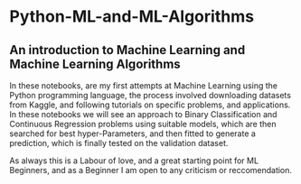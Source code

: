 # Python-ML-and-ML-Algorithms
## An introduction to Machine Learning and Machine Learning Algorithms

In these notebooks, are my first attempts at Machine Learning using the Python programming language, the process involved downloading datasets from Kaggle, and following tutorials on specific problems, and applications. In these notebooks we will see an approach to Binary Classification and Continuous Regression problems using suitable models, which are then searched for best hyper-Parameters, and then fitted to generate a prediction, which is finally tested on the validation dataset.

As always this is a Labour of love, and a great starting point for ML Beginners, and as a Beginner I am open to any criticism or reccomendation.

